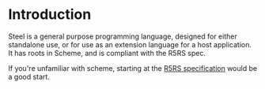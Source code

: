 # Introduction

Steel is a general purpose programming language, designed for either standalone use, or for use as an extension
language for a host application. It has roots in Scheme, and is compliant with the R5RS spec.

If you're unfamiliar with scheme, starting at the [R5RS specification](https://standards.scheme.org/official/r5rs.pdf) would
be a good start.
